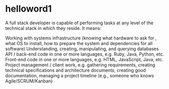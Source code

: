 # helloword1
A full stack developer is capable of performing tasks at any level of the technical stack in which they reside. It means:

Working with systems infrastructure (knowing what hardware to ask for , what OS to install, how to prepare the system and dependencies for all software)
Understanding, creating, manipulating, and querying databases
API / back-end code in one or more languages, e.g. Ruby, Java, Python, etc.
Front-end code in one or more languages, e.g. HTML, JavaScript, Java, etc.
Project management / client work, e.g. gathering requirements, creating technical specifications and architecture documents, creating good documentation, managing a project timeline (e.g., someone who knows Agile/SCRUM/Kanban)
